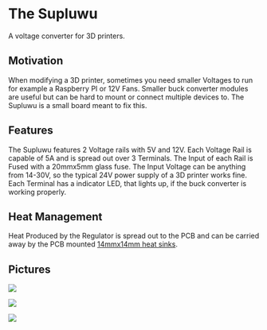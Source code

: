 # The Supluwu

A voltage converter for 3D printers.

## Motivation

When modifying a 3D printer, sometimes you need smaller Voltages to run for example a Raspberry PI or 12V Fans. Smaller buck converter modules are useful but can be hard to mount or connect multiple devices to. The Supluwu is a small board meant to fix this.

## Features

The Supluwu features 2 Voltage rails with 5V and 12V. Each Voltage Rail is capable of 5A and is spread out over 3 Terminals. The Input of each Rail is Fused with a 20mmx5mm glass fuse. The Input Voltage can be anything from 14-30V, so the typical 24V power supply of a 3D printer works fine. Each Terminal has a indicator LED, that lights up, if the buck converter is working properly.

## Heat Management

Heat Produced by the Regulator is spread out to the PCB and can be carried away by the PCB mounted [14mmx14mm heat sinks](https://www.amazon.de/-/en/gp/product/B09DKJPZRX?th=1).

## Pictures

![](https://github.com/SirBramble/The-Supluwu/tree/main/The%20Supluwu%20PCB/Pictures/The%20Supluwu%20PCB%20TOP.png?raw=true)

![](https://github.com/SirBramble/The-Supluwu/tree/main/The%20Supluwu%20PCB/Pictures/The%20Supluwu%20PCB%20SIDE.png?raw=true)

![](https://github.com/SirBramble/The-Supluwu/tree/main/The%20Supluwu%20PCB/Pictures/The%20Supluwu%20PCB%20SIDE%20no%20comp.png?raw=true)
